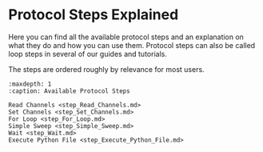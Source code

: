# Protocol Steps Explained

Here you can find all the available protocol steps and an explanation on what they do and how you can use them. Protocol steps can also be called loop steps in several of our guides and tutorials.

The steps are ordered roughly by relevance for most users. 

```{toctree}
:maxdepth: 1
:caption: Available Protocol Steps

Read Channels <step_Read_Channels.md>
Set Channels <step_Set_Channels.md>
For Loop <step_For_Loop.md>
Simple Sweep <step_Simple_Sweep.md>
Wait <step_Wait.md>
Execute Python File <step_Execute_Python_File.md>
```
